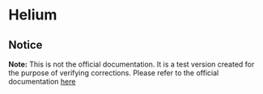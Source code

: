 # Helium
## Notice

**Note:** This is not the official documentation. It is a test version created for the purpose of verifying corrections. Please refer to the official documentation [here](https://helium.readthedocs.io/en/latest/)
